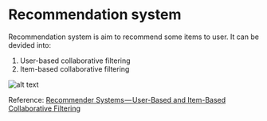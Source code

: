 # Recommendation system

Recommendation system is aim to recommend some items to user. It can be devided into: 
1. User-based collaborative filtering
2. Item-based collaborative filtering

![alt text](https://cdn-images-1.medium.com/max/1000/1*QvhetbRjCr1vryTch_2HZQ.jpeg)

Reference: [Recommender Systems — User-Based and Item-Based Collaborative Filtering](https://medium.com/@cfpinela/recommender-systems-user-based-and-item-based-collaborative-filtering-5d5f375a127f)
